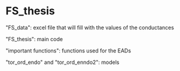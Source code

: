 # FS_thesis

"FS_data": excel file that will fill with the values of the conductances

"FS_thesis": main code

"important functions": functions used for the EADs

"tor_ord_endo" and "tor_ord_enndo2": models
